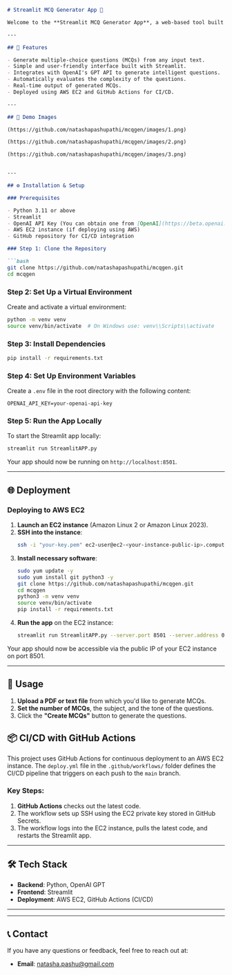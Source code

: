 ```md
# Streamlit MCQ Generator App 📝

Welcome to the **Streamlit MCQ Generator App**, a web-based tool built with Python and Streamlit that allows users to generate multiple-choice questions (MCQs) from any input text using the OpenAI GPT model.

---

## 🌟 Features

- Generate multiple-choice questions (MCQs) from any input text.
- Simple and user-friendly interface built with Streamlit.
- Integrates with OpenAI's GPT API to generate intelligent questions.
- Automatically evaluates the complexity of the questions.
- Real-time output of generated MCQs.
- Deployed using AWS EC2 and GitHub Actions for CI/CD.

---

## 🚀 Demo Images

(https://github.com/natashapashupathi/mcqgen/images/1.png)

(https://github.com/natashapashupathi/mcqgen/images/2.png)

(https://github.com/natashapashupathi/mcqgen/images/3.png)


---

## ⚙️ Installation & Setup

### Prerequisites

- Python 3.11 or above
- Streamlit
- OpenAI API Key (You can obtain one from [OpenAI](https://beta.openai.com/signup/))
- AWS EC2 instance (if deploying using AWS)
- GitHub repository for CI/CD integration

### Step 1: Clone the Repository

```bash
git clone https://github.com/natashapashupathi/mcqgen.git
cd mcqgen
```

### Step 2: Set Up a Virtual Environment

Create and activate a virtual environment:

```bash
python -m venv venv
source venv/bin/activate  # On Windows use: venv\\Scripts\\activate
```

### Step 3: Install Dependencies

```bash
pip install -r requirements.txt
```

### Step 4: Set Up Environment Variables

Create a `.env` file in the root directory with the following content:

```plaintext
OPENAI_API_KEY=your-openai-api-key
```

### Step 5: Run the App Locally

To start the Streamlit app locally:

```bash
streamlit run StreamlitAPP.py
```

Your app should now be running on `http://localhost:8501`.

---

## 🌐 Deployment

### Deploying to AWS EC2

1. **Launch an EC2 instance** (Amazon Linux 2 or Amazon Linux 2023).
2. **SSH into the instance**:
   ```bash
   ssh -i "your-key.pem" ec2-user@ec2-<your-instance-public-ip>.compute-1.amazonaws.com
   ```
3. **Install necessary software**:
   ```bash
   sudo yum update -y
   sudo yum install git python3 -y
   git clone https://github.com/natashapashupathi/mcqgen.git
   cd mcqgen
   python3 -m venv venv
   source venv/bin/activate
   pip install -r requirements.txt
   ```
4. **Run the app** on the EC2 instance:
   ```bash
   streamlit run StreamlitAPP.py --server.port 8501 --server.address 0.0.0.0
   ```

Your app should now be accessible via the public IP of your EC2 instance on port 8501.

---

## 📖 Usage

1. **Upload a PDF or text file** from which you'd like to generate MCQs.
2. **Set the number of MCQs**, the subject, and the tone of the questions.
3. Click the **"Create MCQs"** button to generate the questions.


## 📦 CI/CD with GitHub Actions

This project uses GitHub Actions for continuous deployment to an AWS EC2 instance. The `deploy.yml` file in the `.github/workflows/` folder defines the CI/CD pipeline that triggers on each push to the `main` branch.

### Key Steps:
1. **GitHub Actions** checks out the latest code.
2. The workflow sets up SSH using the EC2 private key stored in GitHub Secrets.
3. The workflow logs into the EC2 instance, pulls the latest code, and restarts the Streamlit app.

---

## 🛠️ Tech Stack

- **Backend**: Python, OpenAI GPT
- **Frontend**: Streamlit
- **Deployment**: AWS EC2, GitHub Actions (CI/CD)

---

---

## 📞 Contact

If you have any questions or feedback, feel free to reach out at:

- **Email**: natasha.pashu@gmail.com
```